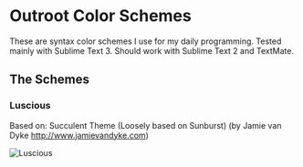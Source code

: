 # Outroot Color Schemes

These are syntax color schemes I use for my daily programming. Tested mainly with Sublime Text 3. Should work with Sublime Text 2 and TextMate.

## The Schemes

### Luscious

Based on:
Succulent Theme (Loosely based on Sunburst)
(by Jamie van Dyke http://www.jamievandyke.com)

![Luscious](https://raw.github.com/kdar/color-schemes/master/screenshots/luscious.png)